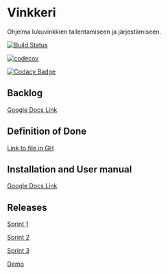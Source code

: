 ﻿# Vinkkeri
Ohjelma lukuvinkkien tallentamiseen ja järjestämiseen.

[![Build Status](https://travis-ci.com/nicohi/ryhmaryhma.svg?branch=master)](https://travis-ci.com/nicohi/ryhmaryhma)

[![codecov](https://codecov.io/gh/nicohi/ryhmaryhma/branch/master/graph/badge.svg)](https://codecov.io/gh/nicohi/ryhmaryhma)

[![Codacy Badge](https://api.codacy.com/project/badge/Grade/bcb266eea14144ca988f7b6d41a43035)](https://www.codacy.com/app/nicohi/ryhmaryhma?utm_source=github.com&amp;utm_medium=referral&amp;utm_content=nicohi/ryhmaryhma&amp;utm_campaign=Badge_Grade)

## Backlog
[Google Docs Link](https://docs.google.com/spreadsheets/d/1UvyBTv1gYbayRUFBpsKucNMu47pkcVWUs_SA5q2V9Y0/edit?usp=sharing)

## Definition of Done
[Link to file in GH](https://github.com/nicohi/ryhmaryhma/blob/master/DOD.md)

## Installation and User manual
[Google Docs Link](https://docs.google.com/document/d/1cuBPcLQ9Msf1Ls8MFOFPtbdDIFzx-mSLNxMI2_telfA/edit?usp=sharing)

## Releases
[Sprint 1](https://github.com/nicohi/ryhmaryhma/releases/tag/Sprint_1)

[Sprint 2](https://github.com/nicohi/ryhmaryhma/releases/tag/Sprint_2)

[Sprint 3](https://github.com/nicohi/ryhmaryhma/releases/tag/Sprint_3)

[Demo](https://github.com/nicohi/ryhmaryhma/releases/tag/Demo)

